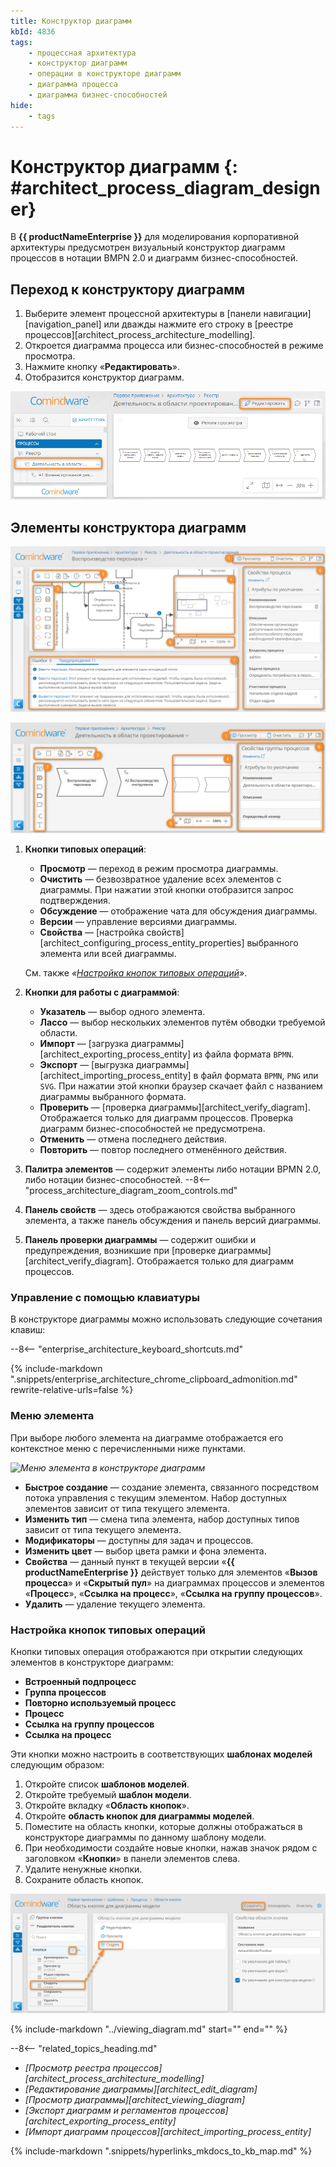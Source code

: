 ```yaml
---
title: Конструктор диаграмм
kbId: 4836
tags:
    - процессная архитектура
    - конструктор диаграмм
    - операции в конструкторе диаграмм
    - диаграмма процесса
    - диаграмма бизнес-способностей
hide:
    - tags
---
```


# Конструктор диаграмм {: #architect_process_diagram_designer}

В **{{ productNameEnterprise }}** для моделирования корпоративной архитектуры предусмотрен визуальный конструктор диаграмм процессов в нотации BMPN 2.0 и диаграмм бизнес-способностей.

## Переход к конструктору диаграмм

1. Выберите элемент процессной архитектуры в [панели навигации][navigation_panel] или дважды нажмите его строку в [реестре процессов][architect_process_architecture_modelling].
2. Откроется диаграмма процесса или бизнес-способностей в режиме просмотра.
3. Нажмите кнопку «**Редактировать**».
4. Отобразится конструктор диаграмм.

_![Переход к конструктору диаграмм](img/process_architecture_modeling_edit_diagram.png)_

## Элементы конструктора диаграмм

_![Конструктор диаграмм процессов](img/process_architecture_modeling_process_diagram_designer.png)_

_![Конструктор диаграмм бизнес-способностей](img/process_architecture_modeling_business_capabilities_diagram_designer.png)_

1. **Кнопки типовых операций**:

    - **Просмотр** <i class="fa-light fa-eye"></i> — переход в режим просмотра диаграммы.
    - **Очистить** <i class="fa-light fa-trash"></i> — безвозвратное удаление всех элементов с диаграммы. При нажатии этой кнопки отобразится запрос подтверждения.
    - **Обсуждение** <i class="fa-light fa-comment-dots"></i> — отображение чата для обсуждения диаграммы.
    - **Версии** <i class="fa-light fa-code-branch"></i> — управление версиями диаграммы.
    - **Свойства** <i class="fa-light fa-sidebar-flip"></i> — [настройка свойств][architect_configuring_process_entity_properties] выбранного элемента или всей диаграммы.

    Cм. также _«[Настройка кнопок типовых операций](#настройка-кнопок-типовых-операций)»_.

2. **Кнопки для работы с диаграммой**:

    - **Указатель** <i class="fa-light fa-arrow-pointer"></i> — выбор одного элемента.
    - **Лассо** <i class="fa-light fa-square-dashed"></i> — выбор нескольких элементов путём обводки требуемой области.
    - **Импорт** <i class="fa-light fa-file-import"></i> — [загрузка диаграммы][architect_exporting_process_entity] из файла формата `BPMN`.
    - **Экспорт** <i class="fa-light fa-file-export"></i> — [выгрузка диаграммы][architect_importing_process_entity] в файл формата `BPMN`, `PNG` или `SVG`. При нажатии этой кнопки браузер скачает файл с названием диаграммы выбранного формата.
    - **Проверить** <i class="fa-light  fa-circle-exclamation-check"></i> — [проверка диаграммы][architect_verify_diagram]. Отображается только для диаграмм процессов. Проверка диаграмм бизнес-способностей не предусмотрена.
    - **Отменить** <i class="fa-light fa-arrow-rotate-left"></i> — отмена последнего действия.
    - **Повторить** <i class="fa-light fa-arrow-rotate-right"></i> — повтор последнего отменённого действия.

3. **Палитра элементов** — содержит элементы либо нотации BPMN 2.0, либо нотации бизнес-способностей.
--8<-- "process_architecture_diagram_zoom_controls.md"
6. **Панель свойств** — здесь отображаются свойства выбранного элемента, а также панель обсуждения и панель версий диаграммы.
7. **Панель проверки диаграммы** — содержит ошибки и предупреждения, возникшие при [проверке диаграммы][architect_verify_diagram]. Отображается только для диаграмм процессов.

### Управление с помощью клавиатуры

В конструкторе диаграммы можно использовать следующие сочетания клавиш:

--8<-- "enterprise_architecture_keyboard_shortcuts.md"

{%
include-markdown ".snippets/enterprise_architecture_chrome_clipboard_admonition.md"
rewrite-relative-urls=false
%}

### Меню элемента

При выборе любого элемента на диаграмме отображается его контекстное меню с перечисленными ниже пунктами.

_![Меню элемента в конструкторе диаграмм](process_architecture_modeling_diagram_designer_element_menu.png)_

- **Быстрое создание** — создание элемента, связанного посредством потока управления с текущим элементом. Набор доступных элементов зависит от типа текущего элемента.
- **Изменить тип** — смена типа элемента, набор доступных типов зависит от типа текущего элемента.
- **Модификаторы** — доступны для задач и процессов.
- **Изменить цвет** — выбор цвета рамки и фона элемента.
- **Свойства** — данный пункт в текущей версии «**{{ productNameEnterprise }}** действует только для элементов «**Вызов процесса**» и «**Скрытый пул**» на диаграммах процессов и элементов «**Процесс**», «**Ссылка на процесс**», «**Ссылка на группу процессов**».
- **Удалить** — удаление текущего элемента.

### Настройка кнопок типовых операций

Кнопки типовых операция отображаются при открытии следующих элементов в конструкторе диаграмм:

- **Встроенный подпроцесс**
- **Группа процессов**
- **Повторно используемый процесс**
- **Процесс**
- **Ссылка на группу процессов**
- **Ссылка на процесс**

Эти кнопки можно настроить в соответствующих **шаблонах моделей** следующим образом:

1. Откройте список **шаблонов моделей**.
2. Откройте требуемый **шаблон модели**.
3. Откройте вкладку «**Область кнопок**».
4. Откройте **область кнопок для диаграммы моделей**.
5. Поместите на область кнопки, которые должны отображаться в конструкторе диаграммы по данному шаблону модели.
6. При необходимости создайте новые кнопки, нажав значок <i class="fa-light fa-plus"></i> рядом с заголовком «**Кнопки**» в панели элементов слева.
7. Удалите ненужные кнопки.
8. Сохраните область кнопок.

_![Настройка кнопок типовых операций для диаграмм процессов](img/architect_process_diagram_designer_button_area.png)_

{%
include-markdown "../viewing_diagram.md"
start="<!--navigating-to-child-start-->"
end="<!--navigating-to-child-end-->"
%}

<div class="relatedTopics" markdown="block">

--8<-- "related_topics_heading.md"

- _[Просмотр реестра процессов][architect_process_architecture_modelling]_
- _[Редактирование диаграммы][architect_edit_diagram]_
- _[Просмотр диаграммы][architect_viewing_diagram]_
- _[Экспорт диаграмм и регламентов процессов][architect_exporting_process_entity]_
- _[Импорт диаграмм процессов][architect_importing_process_entity]_

</div>

{% include-markdown ".snippets/hyperlinks_mkdocs_to_kb_map.md" %}

